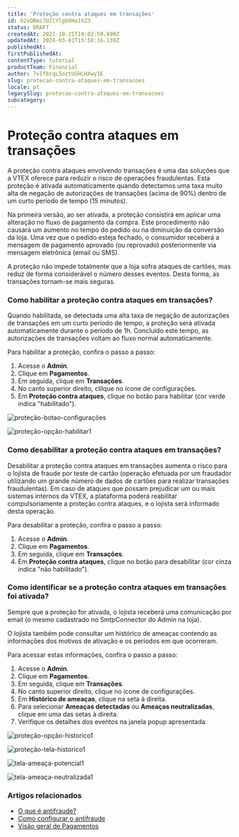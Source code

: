 ```yaml
---
title: 'Proteção contra ataques em transações'
id: 62oQBmi7UZlYlgb0Ha1hZ3
status: DRAFT
createdAt: 2021-10-25T19:02:59.690Z
updatedAt: 2024-03-01T15:58:16.139Z
publishedAt: 
firstPublishedAt: 
contentType: tutorial
productTeam: Financial
author: 7vIfbtqL5oztUGHLHXwy1E
slug: protecao-contra-ataques-em-transacoes
locale: pt
legacySlug: protecao-contra-ataques-em-transacoes
subcategory: 
---
```


# Proteção contra ataques em transações

A proteção contra ataques envolvendo transações é uma das soluções que a VTEX oferece para reduzir o risco de operações fraudulentas. Esta proteção é ativada automaticamente quando detectamos uma taxa muito alta de negação de autorizações de transações (acima de 90%) dentro de um curto período de tempo (15 minutos).

Na primeira versão, ao ser ativada, a proteção consistirá em aplicar uma alteração no fluxo de pagamento da compra. Este procedimento não causará um aumento no tempo do pedido ou na diminuição da conversão da loja. Uma vez que o pedido esteja fechado, o consumidor receberá a mensagem de pagamento aprovado (ou reprovado) posteriormente via mensagem eletrônica (email ou SMS).

<div class = "alert alert-info"> A proteção não impede totalmente que a loja sofra ataques de cartões, mas reduz de forma considerável o número desses eventos. Desta forma, as transações tornam-se mais seguras.
</div>

### Como habilitar a proteção contra ataques em transações?

Quando habilitada, se detectada uma alta taxa de negação de autorizações de transações em um curto período de tempo, a proteção será ativada automaticamente durante o período de 1h. Concluído este tempo, as autorizações de transações voltam ao fluxo normal automaticamente. 

Para habilitar a proteção, confira o passo a passo:

1. Acesse o __Admin__.
2. Clique em __Pagamentos__.
3. Em seguida, clique em __Transações__.
4. No canto superior direito, clilque no ícone de configurações.
5. Em __Proteção contra ataques__, clique no botão para habilitar (cor verde indica "habilitado").

![proteção-botao-configurações](//images.ctfassets.net/alneenqid6w5/1jhGP8FOgMtkEp0O8AqOnX/c36c317b8cd30966cd76901c897219f3/prote____o-botao-configura____es.png)

![proteção-opção-habilitar1](//images.ctfassets.net/alneenqid6w5/kk96NiBFAUzzuv23FbQeu/7f4c2e67f22c7aaa2886f9850a3fcc03/prote____o-op____o-habilitar1.png)

### Como desabilitar a proteção contra ataques em transações?

<div class = "alert alert-danger"> Desabilitar a proteção contra ataques em transações aumenta o risco para o lojista de fraude por teste de cartão (operação efetuada por um fraudador utilizando um grande número de dados de cartões para realizar transações fraudulentas). Em caso de ataques que possam prejudicar um ou mais sistemas internos da VTEX, a plataforma poderá reabilitar compulsoriamente a proteção contra ataques, e o lojista será informado desta operação.
</div>

Para desabilitar a proteção, confira o passo a passo:

1. Acesse o __Admin__.
2. Clique em __Pagamentos__.
3. Em seguida, clique em __Transações__.
4. Em __Proteção contra ataques__, clique no botão para desabilitar (cor cinza indica "não habilitado").

### Como identificar se a proteção contra ataques em transações foi ativada?

Sempre que a proteção for ativada, o lojista receberá uma comunicação por email (o mesmo cadastrado no SmtpConnector do Admin na loja).

O lojista também pode consultar um histórico de ameaças contendo as informações dos motivos de ativação e os períodos em que ocorreram. 

Para acessar estas informações, confira o passo a passo:

1. Acesse o __Admin__.
2. Clique em __Pagamentos__.
3. Em seguida, clique em __Transações__.
4. No canto superior direito, clique no ícone de configurações.
5. Em __Histórico de ameaças__, clique na seta à direita.
6. Para selecionar __Ameaças detectadas__ ou __Ameaças neutralizadas__, clique em uma das setas à direita.
7. Verifique os detalhes dos eventos na janela popup apresentada.

![proteção-opção-historico1](//images.ctfassets.net/alneenqid6w5/19hGY1Jjv5DOBXABIxCnxd/43d9eb3c6c754576e2879fbc9c5f62bc/prote____o-op____o-historico1.png)

![proteção-tela-historico1](//images.ctfassets.net/alneenqid6w5/6p6N8EV2PnhzbnxFUkOWda/bec651a71aa79f2374426afefe8cdf23/prote____o-tela-historico1.png)

![tela-ameaça-potencial1](//images.ctfassets.net/alneenqid6w5/4l9WCe1f7yYN9Gx0sczBXK/40dddb9cb38a2b415a57c262fc61faa0/tela-amea__a-potencial1.png)

![tela-ameaça-neutralizada1](//images.ctfassets.net/alneenqid6w5/68JvVENRbcGGOcBFXno54/fe85365340965f6d7927f2d6525d27a2/tela-amea__a-neutralizada1.png)

### Artigos relacionados

- [O que é antifraude?](https://help.vtex.com/pt/tutorial/o-que-e-antifraude)
- [Como configurar o antifraude](https://help.vtex.com/pt/tutorial/como-configurar-antifraude)
- [Visão geral de Pagamentos](https://help.vtex.com/pt/tutorial/pci-gateway-visao-geral)

